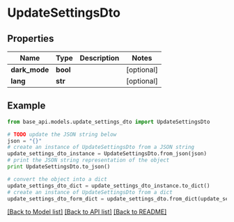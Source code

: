 # UpdateSettingsDto


## Properties
Name | Type | Description | Notes
------------ | ------------- | ------------- | -------------
**dark_mode** | **bool** |  | [optional] 
**lang** | **str** |  | [optional] 

## Example

```python
from base_api.models.update_settings_dto import UpdateSettingsDto

# TODO update the JSON string below
json = "{}"
# create an instance of UpdateSettingsDto from a JSON string
update_settings_dto_instance = UpdateSettingsDto.from_json(json)
# print the JSON string representation of the object
print UpdateSettingsDto.to_json()

# convert the object into a dict
update_settings_dto_dict = update_settings_dto_instance.to_dict()
# create an instance of UpdateSettingsDto from a dict
update_settings_dto_form_dict = update_settings_dto.from_dict(update_settings_dto_dict)
```
[[Back to Model list]](../README.md#documentation-for-models) [[Back to API list]](../README.md#documentation-for-api-endpoints) [[Back to README]](../README.md)


